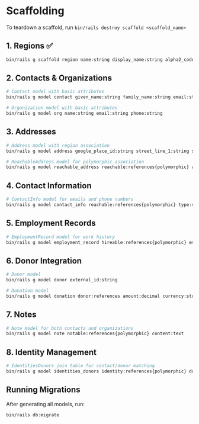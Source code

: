 # Scaffolding

To teardown a scaffold, run `bin/rails destroy scaffold <scaffold_name>`

## 1. Regions ✅

```bash
bin/rails g scaffold region name:string display_name:string alpha2_code_iso3166:string numeric_code_iso3166:string
```

## 2. Contacts & Organizations

```bash
# Contact model with basic attributes
bin/rails g model contact given_name:string family_name:string email:string phone:string

# Organization model with basic attributes
bin/rails g model org name:string email:string phone:string
```

## 3. Addresses

```bash
# Address model with region association
bin/rails g model address google_place_id:string street_line_1:string street_line_2:string locale:string postal_code:string region:references

# ReachableAddress model for polymorphic association
bin/rails g model reachable_address reachable:references{polymorphic} address:references is_primary:boolean type:string
```

## 4. Contact Information

```bash
# ContactInfo model for emails and phone numbers
bin/rails g model contact_info reachable:references{polymorphic} type:string value:string is_primary:boolean
```

## 5. Employment Records

```bash
# EmploymentRecord model for work history
bin/rails g model employment_record hireable:references{polymorphic} employer:references employer_type:string occupation:string is_current:boolean start_date:date end_date:date
```

## 6. Donor Integration

```bash
# Donor model
bin/rails g model donor external_id:string

# Donation model
bin/rails g model donation donor:references amount:decimal currency:string donation_date:datetime campaign_id:integer payment_method:string status:string
```

## 7. Notes

```bash
# Note model for both contacts and organizations
bin/rails g model note notable:references{polymorphic} content:text
```

## 8. Identity Management

```bash
# IdentitiesDonors join table for contact/donor matching
bin/rails g model identities_donors identity:references{polymorphic} donor:references is_primary:boolean
```

## Running Migrations

After generating all models, run:

```bash
bin/rails db:migrate
```
